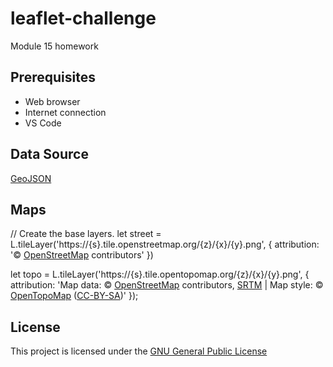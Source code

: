 # leaflet-challenge
Module 15 homework

## Prerequisites

- Web browser
- Internet connection
- VS Code

## Data Source
[GeoJSON](https://earthquake.usgs.gov/earthquakes/feed/v1.0/summary/all_week.geojson)

## Maps
  // Create the base layers.
  let street = L.tileLayer('https://{s}.tile.openstreetmap.org/{z}/{x}/{y}.png', {
    attribution: '&copy; <a href="https://www.openstreetmap.org/copyright">OpenStreetMap</a> contributors'
  })

  let topo = L.tileLayer('https://{s}.tile.opentopomap.org/{z}/{x}/{y}.png', {
    attribution: 'Map data: &copy; <a href="https://www.openstreetmap.org/copyright">OpenStreetMap</a> contributors, <a href="http://viewfinderpanoramas.org">SRTM</a> | Map style: &copy; <a href="https://opentopomap.org">OpenTopoMap</a> (<a href="https://creativecommons.org/licenses/by-sa/3.0/">CC-BY-SA</a>)'
  });


## License

This project is licensed under the [GNU General Public License](https://www.gnu.org/licenses/gpl-3.0.en.html)